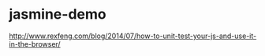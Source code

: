 # jasmine-demo
http://www.rexfeng.com/blog/2014/07/how-to-unit-test-your-js-and-use-it-in-the-browser/
